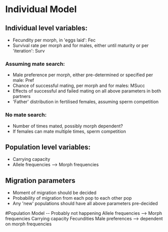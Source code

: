 # Individual Model
## Individual level variables:
* Fecundity per morph, in 'eggs laid': Fec
* Survival rate per morph and for males, either until maturity or per 'iteration': Surv
###  Assuming mate search:
*  Male preference per morph, either pre-determined or specified per male: Pref
* Chance of successful mating, per morph and for males: MSucc
* Effects of successful and failed mating on all above parameters in both partners
* 'Father' distribution in fertilised females, assuming sperm competition

### No mate search:
* Number of times mated, possibly morph dependent?
* If females can mate multiple times, sperm competition

## Population level variables:
*  Carrying capacity
*  Allele frequencies --> Morph frequencies

## Migration parameters
* Moment of migration should be decided
* Probability of migration from each pop to each other pop
* Any 'new' populations should have all above parameters pre-decided


#Population Model -- Probably not happening 
  Allele frequencies --> Morph frequencies
  Carrying capacity
  Fecundities
  Male preferences --> dependent on morph frequencies
